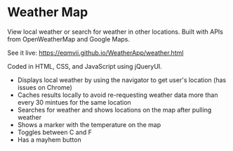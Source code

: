 # Weather Map

View local weather or search for weather in other locations. Built with APIs from OpenWeatherMap and Google Maps.

See it live: https://eqmvii.github.io/WeatherApp/weather.html

Coded in HTML, CSS, and JavaScript using jQueryUI. 

* Displays local weather by using the navigator to get user's location (has issues on Chrome)
* Caches results locally to avoid re-requesting weather data more than every 30 mintues for the same location
* Searches for weather and shows locations on the map after pulling weather
* Shows a marker with the temperature on the map
* Toggles between C and F
* Has a mayhem button
